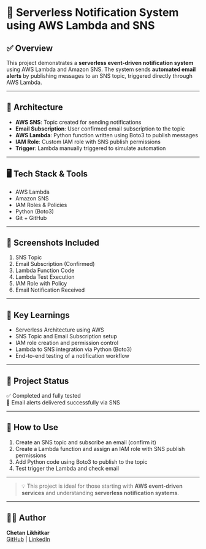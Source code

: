 # 📁 Serverless Notification System using AWS Lambda and SNS

## ✅ Overview
This project demonstrates a **serverless event-driven notification system** using AWS Lambda and Amazon SNS. The system sends **automated email alerts** by publishing messages to an SNS topic, triggered directly through AWS Lambda.

---

## 🧱 Architecture

- **AWS SNS**: Topic created for sending notifications
- **Email Subscription**: User confirmed email subscription to the topic
- **AWS Lambda**: Python function written using Boto3 to publish messages
- **IAM Role**: Custom IAM role with SNS publish permissions
- **Trigger**: Lambda manually triggered to simulate automation

---

## 🖥️ Tech Stack & Tools
- AWS Lambda
- Amazon SNS
- IAM Roles & Policies
- Python (Boto3)
- Git + GitHub

---

## 📸 Screenshots Included
1. SNS Topic
2. Email Subscription (Confirmed)
3. Lambda Function Code
4. Lambda Test Execution
5. IAM Role with Policy
6. Email Notification Received

---

## 🔑 Key Learnings
- Serverless Architecture using AWS
- SNS Topic and Email Subscription setup
- IAM role creation and permission control
- Lambda to SNS integration via Python (Boto3)
- End-to-end testing of a notification workflow

---

## 📂 Project Status
✅ Completed and fully tested  
📧 Email alerts delivered successfully via SNS

---

## 📎 How to Use
1. Create an SNS topic and subscribe an email (confirm it)
2. Create a Lambda function and assign an IAM role with SNS publish permissions
3. Add Python code using Boto3 to publish to the topic
4. Test trigger the Lambda and check email

---

> 💡 This project is ideal for those starting with **AWS event-driven services** and understanding **serverless notification systems**.

---

## 👨‍💻 Author

**Chetan Likhitkar**  
[GitHub](https://github.com/LikhitkarChetan) | [LinkedIn](https://www.linkedin.com/in/likhitkarchetan)
